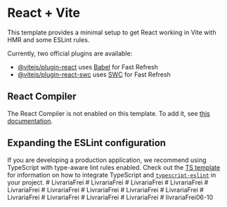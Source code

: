 # React + Vite

This template provides a minimal setup to get React working in Vite with HMR and some ESLint rules.

Currently, two official plugins are available:

- [@vitejs/plugin-react](https://github.com/vitejs/vite-plugin-react/blob/main/packages/plugin-react) uses [Babel](https://babeljs.io/) for Fast Refresh
- [@vitejs/plugin-react-swc](https://github.com/vitejs/vite-plugin-react/blob/main/packages/plugin-react-swc) uses [SWC](https://swc.rs/) for Fast Refresh

## React Compiler

The React Compiler is not enabled on this template. To add it, see [this documentation](https://react.dev/learn/react-compiler/installation).

## Expanding the ESLint configuration

If you are developing a production application, we recommend using TypeScript with type-aware lint rules enabled. Check out the [TS template](https://github.com/vitejs/vite/tree/main/packages/create-vite/template-react-ts) for information on how to integrate TypeScript and [`typescript-eslint`](https://typescript-eslint.io) in your project.
#   L i v r a r i a F r e i  
 #   L i v r a r i a F r e i  
 #   L i v r a r i a F r e i  
 #   L i v r a r i a F r e i  
 #   L i v r a r i a F r e i  
 #   L i v r a r i a F r e i  
 #   L i v r a r i a F r e i  
 #   L i v r a r i a F r e i  
 #   L i v r a r i a F r e i  
 #   L i v r a r i a F r e i  
 #   L i v r a r i a F r e i  
 #   L i v r a r i a F r e i  
 #   L i v r a r i a F r e i  
 #   l i v r a r i a F r e i 0 6 - 1 0  
 